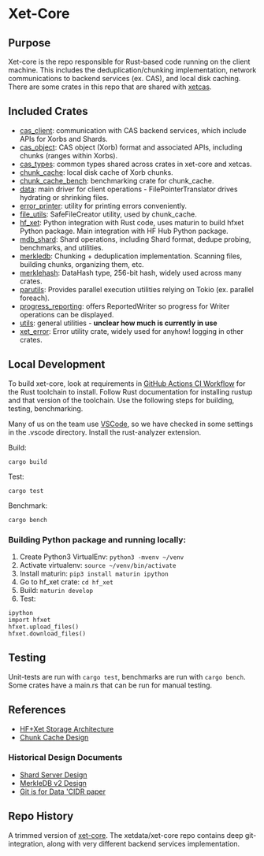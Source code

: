 # Xet-Core

## Purpose

Xet-core is the repo responsible for Rust-based code running on the client machine. This includes the deduplication/chunking implementation, network communications to backend services (ex. CAS), and local disk caching. There are some crates in this repo that are shared with [xetcas](https://github.com/huggingface-internal/xetcas).

## Included Crates

* [cas_client](src/cas_client): communication with CAS backend services, which include APIs for Xorbs and Shards.
* [cas_object](src/cas_object): CAS object (Xorb) format and associated APIs, including chunks (ranges within Xorbs).
* [cas_types](src/cas_types): common types shared across crates in xet-core and xetcas.
* [chunk_cache](src/chunk_cache): local disk cache of Xorb chunks.
* [chunk_cache_bench](src/chunk_cache_bench): benchmarking crate for chunk_cache.
* [data](src/data): main driver for client operations - FilePointerTranslator drives hydrating or shrinking files.
* [error_printer](src/error_printer): utility for printing errors conveniently.
* [file_utils](src/file_utils): SafeFileCreator utility, used by chunk_cache.
* [hf_xet](src/hf_xet): Python integration with Rust code, uses maturin to build hfxet Python package. Main integration with HF Hub Python package.
* [mdb_shard](src/mdb_shard): Shard operations, including Shard format, dedupe probing, benchmarks, and utilities.
* [merkledb](src/merkdledb): Chunking + deduplication implementation. Scanning files, building chunks, organizing them, etc.
* [merklehash](src/merklehash): DataHash type, 256-bit hash, widely used across many crates.
* [parutils](src/parutils): Provides parallel execution utilities relying on Tokio (ex. parallel foreach).
* [progress_reporting](src/progress_reporting): offers ReportedWriter so progress for Writer operations can be displayed.
* [utils](src/utils): general utilities - **unclear how much is currently in use**
* [xet_error](src/xet_error): Error utility crate, widely used for anyhow! logging in other crates.

## Local Development

To build xet-core, look at requirements in [GitHub Actions CI Workflow](.github/workflows/ci.yml) for the Rust toolchain to install. Follow Rust documentation for installing rustup and that version of the toolchain. Use the following steps for building, testing, benchmarking.

Many of us on the team use [VSCode](https://code.visualstudio.com/), so we have checked in some settings in the .vscode directory. Install the rust-analyzer extension.

Build:

```
cargo build
```

Test:

```
cargo test
```

Benchmark:
```
cargo bench
```

### Building Python package and running locally:

1. Create Python3 VirtualEnv: `python3 -mvenv ~/venv`
2. Activate virtualenv: `source ~/venv/bin/activate`
3. Install maturin: `pip3 install maturin ipython`
4. Go to hf_xet crate: `cd hf_xet`
5. Build: `maturin develop`
6. Test: 
```
ipython
import hfxet 
hfxet.upload_files()
hfxet.download_files()
```

## Testing

Unit-tests are run with `cargo test`, benchmarks are run with `cargo bench`. Some crates have a main.rs that can be run for manual testing.

## References

* [HF+Xet Storage Architecture](https://www.notion.so/huggingface2/Introduction-To-XetHub-Storage-Architecture-And-The-Integration-Path-54c3d14c682c4e41beab2364f273fc35?pvs=4)
* [Chunk Cache Design](https://www.notion.so/huggingface2/Client-Data-Cache-10b1384ebcac80b59516d5ae258a17a7?pvs=4)

### Historical Design Documents
* [Shard Server Design](https://www.notion.so/huggingface2/MerkleDBv2-Xet-CLI-Shard-Server-b634a45c35fc4832ae5ac477b99f50de?pvs=4)
* [MerkleDB v2 Design](https://www.notion.so/huggingface2/MerkleDB-v2-1130ea85f14d49dc8de8ebef64cc33dd?pvs=4)
* [Git is for Data 'CIDR paper](https://xethub.com/blog/git-is-for-data-published-in-cidr-2023)

## Repo History

A trimmed version of [xet-core](https://github.com/xetdata/xet-core). The xetdata/xet-core repo contains deep git-integration, along with very different backend services implementation.